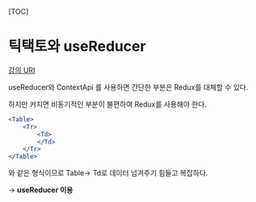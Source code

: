  [TOC]

# 틱택토와 useReducer

[강의 URI](https://youtu.be/DrkyjiiR9WI?list=PLcqDmjxt30RtqbStQqk-eYMK8N-1SYIFn)



useReducer와 ContextApi 를 사용하면 간단한 부분은 Redux를 대체할 수 있다.

하지만 커지면 비동기적인 부분이 불편하여 Redux를 사용해야 한다.



```jsx
<Table>
	<Tr>
		<Td>
		</Td>
	</Tr>
</Table>
```

와 같은 형식이므로 Table-> Td로 데이터 넘겨주기 힘들고 복잡하다.



-> **useReducer 이용**

